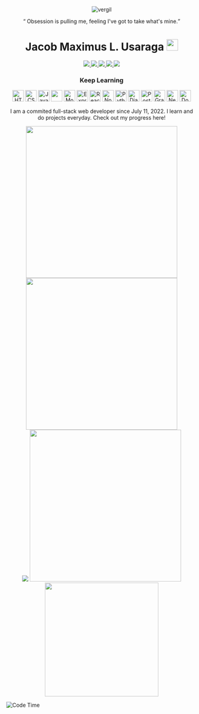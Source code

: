 
<div align="center">
<img src="https://user-images.githubusercontent.com/90799133/182439325-28f39b40-c6b6-4eaa-8c03-29534eaccda4.gif" alt="vergil">

<q> Obsession is pulling me,
feeling I've got to take what's mine.</q>
</div>



<!--![Backend](https://user-images.githubusercontent.com/90799133/178169130-c190e029-07fd-4df0-8470-5f98583ca105.png)-->
<h1 align="center">
  Jacob Maximus L. Usaraga
  <img src = "https://github-readme-codewars-stats.herokuapp.com/api/?username=miniloda&badge&alias_only&colormode=dark_mode" height = "30"/>
  </h1> 
  <div align="center">
  <a href = "https://www.facebook.com/profile.php?id=100072172583649" target = "_blank"> <img src = "https://img.shields.io/badge/Facebook-1877F2?style=for-the-badge&logo=facebook&logoColor=white"/> </a>
 <a  href = "https://twitter.com/makisekarissa"> <img src ="https://img.shields.io/badge/Twitter-1DA1F2?style=for-the-badge&logo=twitter&logoColor=white" /> </a>
  <a href = "https://www.linkedin.com/in/jacob-maximus-usaraga-00565b220/"><img src = "https://img.shields.io/badge/LinkedIn-0077B5?style=for-the-badge&logo=linkedin&logoColor=white"  /> </a>
  <a href = "mailto: jlusaraga@up.edu.ph"><img src = "https://img.shields.io/badge/Gmail-D14836?style=for-the-badge&logo=gmail&logoColor=white" /> </a>
   <a href = "https://www.codewars.com/users/miniloda"><img src = "https://img.shields.io/badge/Codewars-B1361E?style=for-the-badge&logo=Codewars&logoColor=white"/> </a>
   
  </div>
  


 <h3 align = "center">
  Keep Learning
  </h3>
  <div align="center">
   <img src="https://cdn.jsdelivr.net/gh/devicons/devicon/icons/html5/html5-original.svg"  width = "30" height = "30" title = "HTML"/>
   <img src="https://cdn.jsdelivr.net/gh/devicons/devicon/icons/css3/css3-original.svg"  width = "30" height = "30" title = "CSS"/>
   <img src = "https://cdn.jsdelivr.net/gh/devicons/devicon/icons/javascript/javascript-original.svg" width = "30" height = "30" title = "JavaScript"/>
   <img src="https://cdn.jsdelivr.net/gh/devicons/devicon/icons/bootstrap/bootstrap-original.svg" width = "30" height = "30"/>
  <img src="https://cdn.jsdelivr.net/gh/devicons/devicon/icons/mongodb/mongodb-original.svg"  width = "30" height = "30" title = "MongoDB"/>
  <img src="https://d2eip9sf3oo6c2.cloudfront.net/tags/images/000/000/359/full/expressjslogo.png" width = "30" height = "30" title = "Express JS"/>
  <img src="https://cdn.jsdelivr.net/gh/devicons/devicon/icons/react/react-original.svg" width = "30" height = "30" title = "React"/>
  <img src = "https://cdn.jsdelivr.net/gh/devicons/devicon/icons/nodejs/nodejs-original-wordmark.svg" width = "30" height = "30" title = "Node JS"/>
  <img src = "https://cdn.jsdelivr.net/gh/devicons/devicon/icons/python/python-original.svg" width = "30" height = "30" title = "Python"/>

  <img src = "https://cdn.jsdelivr.net/gh/devicons/devicon/icons/django/django-plain.svg" width = "30" height = "30" title = "Django"/>
  <img src = "https://cdn.jsdelivr.net/gh/devicons/devicon/icons/postgresql/postgresql-original.svg" width = "30" height = "30" title = "PostgreSQL"/>
  <img src="https://cdn.jsdelivr.net/gh/devicons/devicon/icons/graphql/graphql-plain.svg" width = "30" height = "30" title = "GraphQL"/>
  <img src="https://cdn.jsdelivr.net/gh/devicons/devicon/icons/neo4j/neo4j-original.svg"  width = "30" height = "30" title = "Neo4j"/>
 <!--
  <img src="https://cdn.jsdelivr.net/gh/devicons/devicon/icons/nginx/nginx-original.svg"  width = "30" height = "30" title = "Nginx"/>
  <img src="https://cdn.jsdelivr.net/gh/devicons/devicon/icons/vscode/vscode-original.svg"  width = "30" height = "30" title = "VS Code"/>
  <img src="https://cdn.jsdelivr.net/gh/devicons/devicon/icons/amazonwebservices/amazonwebservices-original.svg"  width = "30" height = "30" title = "AWS"/>
  <img src = "https://visualpharm.com/assets/720/Github-595b40b65ba036ed117d442f.svg"  width = "30" height = "30" title = "Github"/>
  <img src="https://cdn.jsdelivr.net/gh/devicons/devicon/icons/circleci/circleci-plain.svg" width = "30" height = "30" title = "Circle CI"/>
  <img src="https://cdn.jsdelivr.net/gh/devicons/devicon/icons/linux/linux-original.svg"  width = "30" height = "30" title = "Linux"/>
  -->
  <img src="https://cdn.jsdelivr.net/gh/devicons/devicon/icons/docker/docker-original.svg"  width = "30" height = "30" title = "Docker"/>
  <p align = "center">I am a commited full-stack web developer since July 11, 2022. I learn and do projects everyday. Check out my progress here!</p>
  </div>
  
<!-- I am a passionate student. If you like to support me to get the resources I need : <a href = "https://paypal.me/JUsaraga?country.x=PH&locale.x=en_US"> <img src = "https://img.shields.io/badge/PayPal-00457C?style=for-the-badge&logo=paypal&logoColor=white"></a> -->
  
<div align = "center">
<a href="https://github.com/anuraghazra/github-readme-stats">
<img src="https://github-readme-stats.vercel.app/api?username=miniloda&show_icons=true&theme=tokyonight" width = "400"/>
</a>

<a href="https://github.com/anuraghazra/github-readme-stats">
<img src = "http://github-readme-streak-stats.herokuapp.com?user=miniloda&theme=dracula&hide_border=true" width = "400"/>
</a>
</div>

<div align = "center">

<img src="https://github-profile-trophy.vercel.app/?username=miniloda&theme=tokyonight" href = "https://github.com/anuraghazra/github-profile-trophy"/>
<img src ="https://github-readme-stats.vercel.app/api/wakatime?username=miniloda&theme=tokyonight&langs_count=5&layout=compact" width = "400">
<br>
<img src = "https://github-readme-stats.vercel.app/api/top-langs/?username=miniloda&exclude_repo=datacampnotebook,Data-Science-Capstone,KisayBookShop&theme=tokyonight&layout=compact" width = "300"/>
<br>



</div>
<!--<img src="https://wakatime.com/share/@miniloda/1042aecf-8b37-4641-ae61-4f3d51ca7fab.svg" "/>-->



![Code Time](https://wakatime.com/badge/user/f5331c0b-eb4e-443c-b006-aaadd1d3f780.svg)



